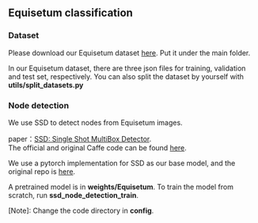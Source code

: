 ## Equisetum classification

### Dataset
Please download our Equisetum dataset [here](). Put it under the main folder.

In our Equisetum dataset, there are three json files for training, validation and test set, respectively. You can also split the dataset by yourself with **utils/split_datasets.py**

### Node detection
We use SSD to detect nodes from Equisetum images.

paper：[SSD: Single Shot MultiBox Detector](https://arxiv.org/pdf/1512.02325.pdf).  
The official and original Caffe code can be found [here](https://github.com/weiliu89/caffe/tree/ssd).

We use a pytorch implementation for SSD as our base model, and the original repo is [here](https://github.com/amdegroot/ssd.pytorch).

A pretrained model is in **weights/Equisetum**. To train the model from scratch, run **ssd_node_detection_train**.

[Note]: Change the code directory in **config**.

### 